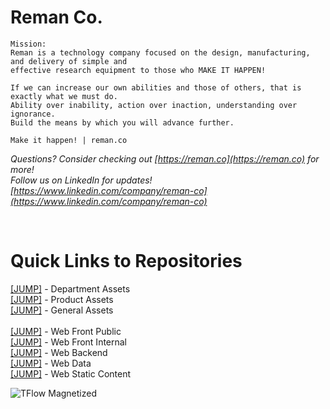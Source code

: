 
<h1>Reman Co.</h1>

```
Mission:
Reman is a technology company focused on the design, manufacturing, and delivery of simple and 
effective research equipment to those who MAKE IT HAPPEN! 

If we can increase our own abilities and those of others, that is exactly what we must do.
Ability over inability, action over inaction, understanding over ignorance.
Build the means by which you will advance further.

Make it happen! | reman.co
```

<i>Questions? Consider checking out  [https://reman.co](https://reman.co)  for more!</i>  
<i>Follow us on LinkedIn for updates!  [https://www.linkedin.com/company/reman-co](https://www.linkedin.com/company/reman-co)</i>  

<br>

<h1>Quick Links to Repositories</h1>

[[JUMP]](https://github.com/reman-co/department-assets) - Department Assets  
[[JUMP]](https://github.com/reman-co/product-assets) - Product Assets  
[[JUMP]](https://github.com/reman-co/general-assets) - General Assets  
<br>
[[JUMP]](https://github.com/reman-co/web-front-public) - Web Front Public  
[[JUMP]](https://github.com/reman-co/web-front-internal) - Web Front Internal  
[[JUMP]](https://github.com/reman-co/web-back) - Web Backend  
[[JUMP]](https://github.com/reman-co/web-data) - Web Data  
[[JUMP]](https://github.com/reman-co/web-static) - Web Static Content  


<img alt="TFlow Magnetized" src="http://d1oe4q7w4od22g.cloudfront.net/images/tflow-assem-flowsim.png"/>
